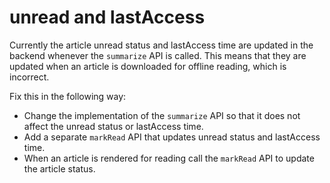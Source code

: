 # unread and lastAccess

Currently the article unread status and lastAccess time are updated in the backend whenever the
`summarize` API is called. This means that they are updated when an article is downloaded for
offline reading, which is incorrect.

Fix this in the following way:
- Change the implementation of the `summarize` API so that it does not affect the unread status or
  lastAccess time.
- Add a separate `markRead` API that updates unread status and lastAccess time.
- When an article is rendered for reading call the `markRead` API to update the article status.
